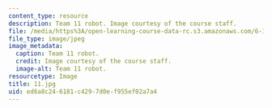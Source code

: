 ```yaml
---
content_type: resource
description: Team 11 robot. Image courtesy of the course staff.
file: /media/https%3A/open-learning-course-data-rc.s3.amazonaws.com/6-186-mobile-autonomous-systems-laboratory-january-iap-2005/ed6a8c246181c4297d0ef955ef02a7a4_11.jpg
file_type: image/jpeg
image_metadata:
  caption: Team 11 robot.
  credit: Image courtesy of the course staff.
  image-alt: Team 11 robot.
resourcetype: Image
title: 11.jpg
uid: ed6a8c24-6181-c429-7d0e-f955ef02a7a4
---
```

